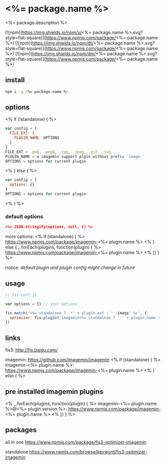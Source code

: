 # <%= package.name %>
<%= package.description %>

[![npm](https://img.shields.io/npm/v/<%= package.name %>.svg?style=flat-square)](https://www.npmjs.com/package/<%= package.name %>)
[![npm](https://img.shields.io/npm/dt/<%= package.name %>.svg?style=flat-square)](https://www.npmjs.com/package/<%= package.name %>)
[![npm](https://img.shields.io/npm/dm/<%= package.name %>.svg?style=flat-square)](https://www.npmjs.com/package/<%= package.name %>)

## install
```sh
npm i -g <%= package.name %>
```

## options
<%
if (!standalone) {
%>
```js
var config = {
  FILE_EXT: {
    PLUGIN_NAME: OPTIONS
  }
}
FILE_EXT = .png, .png8, .jpg, .jpeg, .gif, .svg ...
PLUGIN_NAME = a imagemin support plgin without prefix `image-`
OPTIONS = options for current plugin
```
<%
} else {
%>
```js
var config = {
  options: {}
}
OPTIONS = options for current plugin
```

<%
}
%>
### default options
```json
<%= JSON.stringify(options, null, 2) %>
```
more options:
<%
if (standalone) {
%>
https://www.npmjs.com/package/imagemin-<%= plugin.name %>
<%
} else {
  _.forEach(plugins, function(plugin) {
%>
https://www.npmjs.com/package/imagemin-<%= plugin.name %>
<%
  })
}
%>

notice: *default plugin and plugin config might change in future*

## usage

```js
// fis-conf.js

var options = {} // your options

fis.match('<%= standalone ? '*' + plugin.ext : '::image' %>', {
  optimizer: fis.plugin('imagemin<%= standalone ? '-' + plugin.name : '' %>', options)
})
```

## links
fis3: http://fis.baidu.com/

imagemin: https://github.com/imagemin/imagemin
<%
if (standalone) {
%>
imagemin-<%= plugin.name %>: https://www.npmjs.com/package/imagemin-<%= plugin.name %>
<%
} else {
%>
## pre installed imagemin plugins
<%
  _.forEach(plugins, function(plugin) {
%>
imagemin-<%= plugin.name %>@<%= plugin.version %>: https://www.npmjs.com/package/imagemin-<%= plugin.name %>
<%
  })
}
%>

## packages
all in one
https://www.npmjs.com/package/fis3-optimizer-imagemin

standalone
https://www.npmjs.com/browse/keyword/fis3-optimizer-imagemin